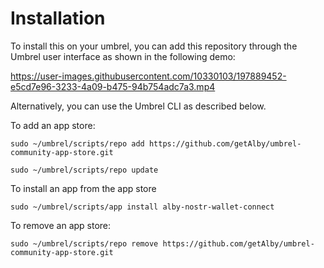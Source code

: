 # Installation

To install this on your umbrel, you can add this repository through the Umbrel user interface as shown in the following demo:

https://user-images.githubusercontent.com/10330103/197889452-e5cd7e96-3233-4a09-b475-94b754adc7a3.mp4

Alternatively, you can use the Umbrel CLI as described below.

To add an app store:
```
sudo ~/umbrel/scripts/repo add https://github.com/getAlby/umbrel-community-app-store.git

sudo ~/umbrel/scripts/repo update
```

To install an app from the app store
```
sudo ~/umbrel/scripts/app install alby-nostr-wallet-connect
```

To remove an app store:
```
sudo ~/umbrel/scripts/repo remove https://github.com/getAlby/umbrel-community-app-store.git
```
